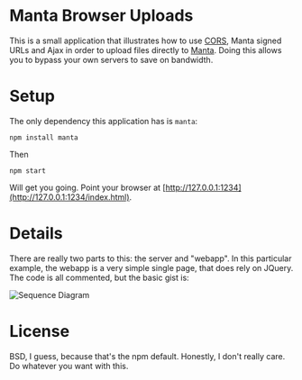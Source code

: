 # Manta Browser Uploads

This is a small application that illustrates how to use
[CORS](https://en.wikipedia.org/wiki/Cross-origin_resource_sharing), Manta
signed URLs and Ajax in order to upload files directly to
[Manta](https://www.joyent.com/products/manta). Doing this allows you to bypass
your own servers to save on bandwidth.

# Setup

The only dependency this application has is `manta`:

    npm install manta

Then

    npm start

Will get you going. Point your browser at
[http://127.0.0.1:1234](http://127.0.0.1:1234/index.html).

# Details

There are really two parts to this: the server and "webapp".  In this particular
example, the webapp is a very simple single page, that does rely on JQuery.  The
code is all commented, but the basic gist is:

![Sequence Diagram](https://rawgithub.com/mcavage/manta-browser-upload/master/diagram.svg)

# License

BSD, I guess, because that's the npm default.  Honestly, I don't really care.
Do whatever you want with this.
